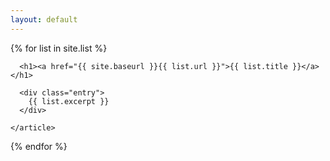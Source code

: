 ```yaml
---
layout: default
---
```


<div class="list">
  {% for list in site.list %}
    <article class="list">

      <h1><a href="{{ site.baseurl }}{{ list.url }}">{{ list.title }}</a></h1>

      <div class="entry">
        {{ list.excerpt }}
      </div>

    </article>
  {% endfor %}
</div>

